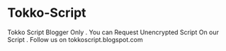 # Tokko-Script
Tokko Script Blogger Only . You can Request Unencrypted Script 
On our Script .
Follow us on tokkoscript.blogspot.com
